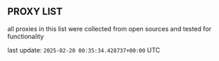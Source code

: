 ## PROXY LIST

all proxies in this list were collected from open sources and tested for functionality

last update: `2025-02-20 00:35:34.428737+00:00` UTC